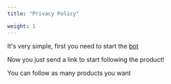 ```yaml
---
title: "Privacy Policy"

weight: 1
---
```



It's very simple, first you need to start the [bot](https://t.me/AmazonTrackersBot)

Now you just send a link to start following the product!


You can follow as many products you want
